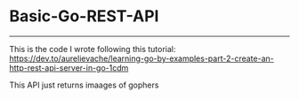# Basic-Go-REST-API
---
This is the code I wrote following this tutorial: https://dev.to/aurelievache/learning-go-by-examples-part-2-create-an-http-rest-api-server-in-go-1cdm

This API just returns imaages of gophers

